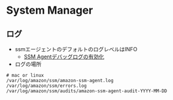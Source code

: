 # System Manager

## ログ
- ssmエージェントのデフォルトのログレベルはINFO
  - [SSM Agentデバッグログの有効化](https://docs.aws.amazon.com/ja_jp/systems-manager/latest/userguide/sysman-agent-logs.html#ssm-agent-debug-log-files)
- ログの場所
```
# mac or linux
/var/log/amazon/ssm/amazon-ssm-agent.log
/var/log/amazon/ssm/errors.log
/var/log/amazon/ssm/audits/amazon-ssm-agent-audit-YYYY-MM-DD
```
